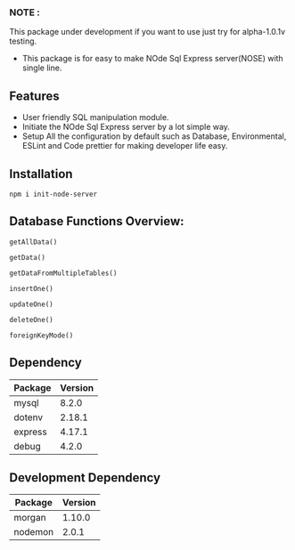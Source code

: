 <!-- @format -->

### NOTE :

This package under development if you want to use just try for alpha-1.0.1v testing.

- This package is for easy to make NOde Sql Express server(NOSE) with single line.

## Features

- User friendly SQL manipulation module.
- Initiate the NOde Sql Express server by a lot simple way.
- Setup All the configuration by default such as Database, Environmental, ESLint and Code prettier for making developer life easy.

## Installation

```npm2ysarn
npm i init-node-server
```

## Database Functions Overview:

```
getAllData()

getData()

getDataFromMultipleTables()

insertOne()

updateOne()

deleteOne()

foreignKeyMode()
```

## Dependency

| Package | Version |
| ------- | ------- |
| mysql   | 8.2.0   |
| dotenv  | 2.18.1  |
| express | 4.17.1  |
| debug   | 4.2.0   |

## Development Dependency

| Package | Version |
| ------- | ------- |
| morgan  | 1.10.0  |
| nodemon | 2.0.1   |

